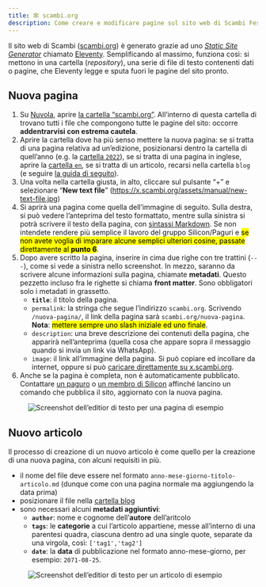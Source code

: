```yaml
---
title: 🕸️ scambi.org
description: Come creare e modificare pagine sul sito web di Scambi Festival
---
```

Il sito web di Scambi ([scambi.org](https://scambi.org)) è generato grazie ad uno [_Static Site Generator_](https://www.cloudflare.com/learning/performance/static-site-generator/) chiamato [Eleventy](https://11ty.dev). Semplificando al massimo, funziona così: si mettono in una cartella (_repository_), una serie di file di testo contenenti dati o pagine, che Eleventy legge e sputa fuori le pagine del sito pronto.

## Nuova pagina

1. Su [Nuvola](nuvola/), aprire [la cartella “scambi.org”](https://nuvola.scambi.org/f/215914). All’interno di questa cartella di trovano tutti i file che compongono tutte le pagine del sito: occorre **addentrarvisi con estrema cautela**.
2. Aprire la cartella dove ha più senso mettere la nuova pagina: se si tratta di una pagina relativa ad un’edizione, posizionarsi dentro la cartella di quell’anno (e.g. la [cartella `2022`](https://nuvola.scambi.org/f/218703)), se si tratta di una pagina in inglese, aprire la [cartella `en`](https://nuvola.scambi.org/f/215920), se si tratta di un articolo, recarsi nella cartella `blog` (e seguire [la guida di seguito](scambi.org.md#undefined)).
3. Una volta nella cartella giusta, in alto, cliccare sul pulsante “+” e selezionare “**New text file**” (https://x.scambi.org/assets/manual/new-text-file.jpg)
4. Si aprirà una pagina come quella dell’immagine di seguito. Sulla destra, si può vedere l’anteprima del testo formattato, mentre sulla sinistra si potrà scrivere il testo della pagina, con [sintassi Markdown](markdown.md). Se non intendete rendere più semplice il lavoro del gruppo Silicon/Paguri e <mark>se non avete voglia di imparare alcune semplici ulteriori cosine, passate direttamente al **punto 6**</mark>.
5. Dopo avere scritto la pagina, inserire in cima due righe con tre trattini (`---`), come si vede a sinistra nello screenshot. In mezzo, saranno da scrivere alcune informazioni sulla pagina, chiamate **metadati**. Questo pezzetto incluso fra le righette si chiama **front matter**. Sono obbligatori solo i metadati in grassetto.
	* **`title`**: il titolo della pagina.
	* `permalink`: la stringa che segue l’indirizzo `scambi.org`. Scrivendo `/nuova-pagina/`, il link della pagina sarà `scambi.org/nuova-pagina`. **Nota**: <mark class='blue'>mettere sempre uno slash iniziale ed uno finale</mark>.
	* `description`: una breve descrizione dei contenuti della pagina, che apparirà nell’anteprima (quella cosa che appare sopra il messaggio quando si invia un link via WhatsApp).
	* `image`: il link all’immagine della pagina. Si può copiare ed incollare da internet, oppure si può [caricare direttamente su x.scambi.org](x.scambi.org.md).
6. Anche se la pagina è completa, non è automaticamente pubblicato. Contattare [un paguro](../staff/teams/#paguri) o [un membro di Silicon](../staff/teams/#paguri) affinché lancino un comando che pubblica il sito, aggiornato con la nuova pagina.

<figure><img src="../.gitbook/assets/nuova-pagina.jpg" alt="Screenshot dell’editior di testo per una pagina di esempio"><figcaption></figcaption></figure>

## Nuovo articolo

Il processo di creazione di un nuovo articolo è come quello per la creazione di una nuova pagina, con alcuni requisiti in più.

* il nome del file deve essere nel formato `anno-mese-giorno-titolo-articolo.md` (dunque come con una pagina normale ma aggiungendo la data prima)
* posizionare il file nella [cartella blog](https://nuvola.scambi.org/f/215921)
* sono necessari alcuni **metadati aggiuntivi**:
	* **`author`**: nome e cognome dell’**autore** dell’aritcolo
	* **`tags`**: le **categorie** a cui l’articolo appartiene, messe all’interno di una parentesi quadra, ciascuna dentro ad una single quote, separate da una virgola, così: `['tag1','tag2']`
	* **`date`**: la **data** di pubblicazione nel formato anno-mese-giorno, per esempio: `2071-08-25`.

<figure><img src="../.gitbook/assets/nuovo-articolo.jpg" alt="Screenshot dell’editior di testo per un articolo di esempio"><figcaption></figcaption></figure>
